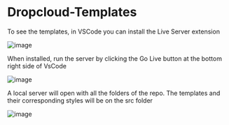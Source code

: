 # Dropcloud-Templates
To see the templates, in VSCode you can install the Live Server extension

![image](https://user-images.githubusercontent.com/10426338/210372617-c2e48829-d171-409a-a61a-2902c96082e4.png)

When installed, run the server by clicking the Go Live button at the bottom right side of VsCode  

![image](https://user-images.githubusercontent.com/10426338/210373046-76e5cb19-4d16-4af1-b798-67d3352318d1.png)

A local server will open with all the folders of the repo. The templates and their corresponding styles will be on the src folder 

![image](https://user-images.githubusercontent.com/10426338/210373386-8e107c8a-9b10-4a3e-a0e2-a794b7d33ed3.png)

